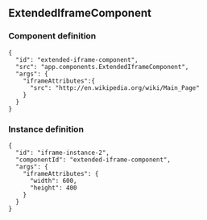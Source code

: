 ## ExtendedIframeComponent

### Component definition

    {
      "id": "extended-iframe-component",
      "src": "app.components.ExtendedIframeComponent",
      "args": {
        "iframeAttributes":{
          "src": "http://en.wikipedia.org/wiki/Main_Page"
        }
      }
    }

### Instance definition

    {
      "id": "iframe-instance-2",
      "componentId": "extended-iframe-component",
      "args": {
        "iframeAttributes": {
          "width": 600,
          "height": 400
        }
      }
    }